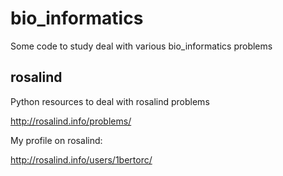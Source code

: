 # bio_informatics
Some code to study deal with various bio_informatics problems

## rosalind
Python resources to deal with rosalind problems

http://rosalind.info/problems/

My profile on rosalind:

http://rosalind.info/users/1bertorc/

